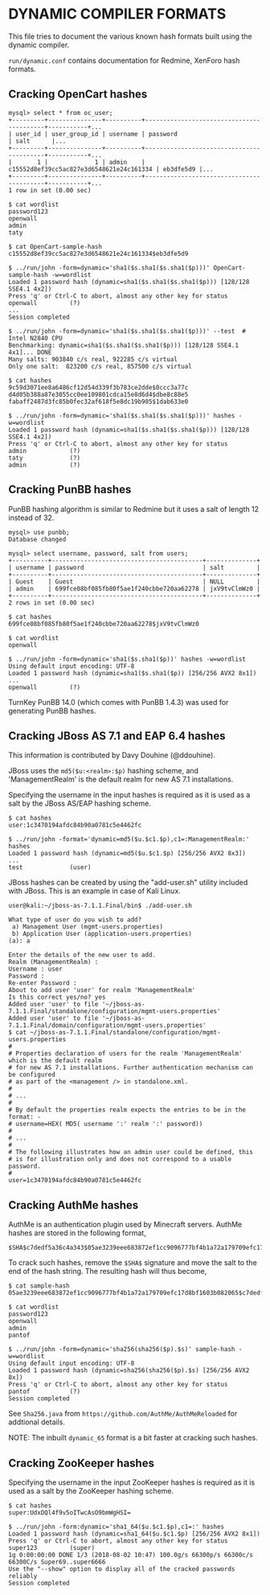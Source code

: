# DYNAMIC COMPILER FORMATS

This file tries to document the various known hash formats built using the
dynamic compiler.

`run/dynamic.conf` contains documentation for Redmine, XenForo hash formats.

## Cracking OpenCart hashes

```
mysql> select * from oc_user;
+---------+---------------+----------+------------------------------------------+-----------+...
| user_id | user_group_id | username | password                                 | salt      |...
+---------+---------------+----------+------------------------------------------+-----------+...
|       1 |             1 | admin    | c15552d8ef39cc5ac827e3d6548621e24c161334 | eb3dfe5d9 |...
+---------+---------------+----------+------------------------------------------+-----------+...
1 row in set (0.00 sec)
```

```
$ cat wordlist
password123
openwall
admin
taty
```

```
$ cat OpenCart-sample-hash
c15552d8ef39cc5ac827e3d6548621e24c161334$eb3dfe5d9
```

```
$ ../run/john -form=dynamic='sha1($s.sha1($s.sha1($p)))' OpenCart-sample-hash -w=wordlist
Loaded 1 password hash (dynamic=sha1($s.sha1($s.sha1($p))) [128/128 SSE4.1 4x2])
Press 'q' or Ctrl-C to abort, almost any other key for status
openwall         (?)
...
Session completed
```

```
$ ../run/john -form=dynamic='sha1($s.sha1($s.sha1($p)))' --test  # Intel N2840 CPU
Benchmarking: dynamic=sha1($s.sha1($s.sha1($p))) [128/128 SSE4.1 4x1]... DONE
Many salts:	903840 c/s real, 922285 c/s virtual
Only one salt:	823200 c/s real, 857500 c/s virtual
```

```
$ cat hashes
9c59d3071ee8a6486cf12d54d339f3b783ce2dde$0ccc3a77c
d4d05b388a87e3055cc0ee109801cdca15e8d6d4$dbe8c88e5
fabaff2487d3fc85b0fec32af618f5e8dc19b905$1dab633e0

$ ../run/john -form=dynamic='sha1($s.sha1($s.sha1($p)))' hashes -w=wordlist
Loaded 1 password hash (dynamic=sha1($s.sha1($s.sha1($p))) [128/128 SSE4.1 4x2])
Press 'q' or Ctrl-C to abort, almost any other key for status
admin            (?)
taty             (?)
admin            (?)
```

## Cracking PunBB hashes

PunBB hashing algorithm is similar to Redmine but it uses a salt of length 12
instead of 32.

```
mysql> use punbb;
Database changed

mysql> select username, password, salt from users;
+----------+------------------------------------------+--------------+
| username | password                                 | salt         |
+----------+------------------------------------------+--------------+
| Guest    | Guest                                    | NULL         |
| admin    | 699fce08bf085fb80f5ae1f240cbbe720aa62278 | jxV9tvClmWz0 |
+----------+------------------------------------------+--------------+
2 rows in set (0.00 sec)
```

```
$ cat hashes
699fce08bf085fb80f5ae1f240cbbe720aa62278$jxV9tvClmWz0

$ cat wordlist
openwall
```

```
$ ../run/john -form=dynamic='sha1($s.sha1($p))' hashes -w=wordlist
Using default input encoding: UTF-8
Loaded 1 password hash (dynamic=sha1($s.sha1($p)) [256/256 AVX2 8x1])
...
openwall         (?)
```

TurnKey PunBB 14.0 (which comes with PunBB 1.4.3) was used for generating PunBB
hashes.

## Cracking JBoss AS 7.1 and EAP 6.4 hashes

This information is contributed by Davy Douhine (@ddouhine).

JBoss uses the `md5($u:<realm>:$p)` hashing scheme, and 'ManagementRealm' is
the default realm for new AS 7.1 installations.

Specifying the username in the input hashes is required as it is used as a salt
by the JBoss AS/EAP hashing scheme.


```
$ cat hashes
user:1c3470194afdc84b90a0781c5e4462fc
```

```
$ ../run/john -format='dynamic=md5($u.$c1.$p),c1=:ManagementRealm:' hashes
Loaded 1 password hash (dynamic=md5($u.$c1.$p) [256/256 AVX2 8x3])
...
test             (user)
```

JBoss hashes can be created by using the "add-user.sh" utility included with JBoss. This is an example in case of Kali Linux.

```
user@kali:~/jboss-as-7.1.1.Final/bin$ ./add-user.sh

What type of user do you wish to add?
 a) Management User (mgmt-users.properties)
 b) Application User (application-users.properties)
(a): a

Enter the details of the new user to add.
Realm (ManagementRealm) :
Username : user
Password :
Re-enter Password :
About to add user 'user' for realm 'ManagementRealm'
Is this correct yes/no? yes
Added user 'user' to file '~/jboss-as-7.1.1.Final/standalone/configuration/mgmt-users.properties'
Added user 'user' to file '~/jboss-as-7.1.1.Final/domain/configuration/mgmt-users.properties'
$ cat ~/jboss-as-7.1.1.Final/standalone/configuration/mgmt-users.properties
#
# Properties declaration of users for the realm 'ManagementRealm' which is the default realm
# for new AS 7.1 installations. Further authentication mechanism can be configured
# as part of the <management /> in standalone.xml.
#
# ...
#
# By default the properties realm expects the entries to be in the format: -
# username=HEX( MD5( username ':' realm ':' password))
#
# ...
#
# The following illustrates how an admin user could be defined, this
# is for illustration only and does not correspond to a usable password.
#
user=1c3470194afdc84b90a0781c5e4462fc
```

## Cracking AuthMe hashes

AuthMe is an authentication plugin used by Minecraft servers. AuthMe hashes are
stored in the following format,

```
$SHA$c7dedf5a36c4a343$05ae3239eee683872ef1cc9096777bf4b1a72a179709efc17d8bf1603b082065
```

To crack such hashes, remove the `$SHA$` signature and move the salt to the end
of the hash string. The resulting hash will thus become,

```
$ cat sample-hash
05ae3239eee683872ef1cc9096777bf4b1a72a179709efc17d8bf1603b082065$c7dedf5a36c4a343
```

```
$ cat wordlist
password123
openwall
admin
pantof
```

```
$ ../run/john -form=dynamic='sha256(sha256($p).$s)' sample-hash -w=wordlist
Using default input encoding: UTF-8
Loaded 1 password hash (dynamic=sha256(sha256($p).$s) [256/256 AVX2 8x])
Press 'q' or Ctrl-C to abort, almost any other key for status
pantof           (?)
Session completed
```

See `Sha256.java` from `https://github.com/AuthMe/AuthMeReloaded` for addtional details.

NOTE: The inbuilt `dynamic_65` format is a bit faster at cracking such hashes.

## Cracking ZooKeeper hashes

Specifying the username in the input ZooKeeper hashes is required as it is used
as a salt by the ZooKeeper hashing scheme.

```
$ cat hashes
super:UdxDQl4f9v5oITwcAsO9bmWgHSI=
```

```
$ ../run/john -form:dynamic='sha1_64($u.$c1.$p),c1=:' hashes
Loaded 1 password hash (dynamic=sha1_64($u.$c1.$p) [256/256 AVX2 8x1])
Press 'q' or Ctrl-C to abort, almost any other key for status
super123         (super)
1g 0:00:00:00 DONE 1/3 (2018-08-02 10:47) 100.0g/s 66300p/s 66300c/s 66300C/s Super69..super6666
Use the "--show" option to display all of the cracked passwords reliably
Session completed
```
